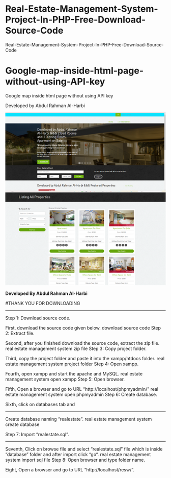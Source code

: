 # Real-Estate-Management-System-Project-In-PHP-Free-Download-Source-Code
Real-Estate-Management-System-Project-In-PHP-Free-Download-Source-Code

# Google-map-inside-html-page-without-using-API-key
Google map inside html page without using API key

Developed by Abdul Rahman Al-Harbi

![image](https://github.com/Abutamim3/Real-Estate-Management-System-Project-In-PHP-Free-Download-Source-Code/blob/main/Real-Estate-Management-System-Project-In-PHP-Free-Download-Source-Code/resw/1444-10-27_15h46_44.png)
![image](https://github.com/Abutamim3/Real-Estate-Management-System-Project-In-PHP-Free-Download-Source-Code/blob/main/Real-Estate-Management-System-Project-In-PHP-Free-Download-Source-Code/resw/1444-10-28_00h40_51.png)




**Developed By  Abdul Rahman Al-Harbi**



#THANK YOU FOR DOWNLOADING

*******************************************************

Step 1: Download source code.

First, download the source code given below.
download source code
Step 2: Extract file.

Second, after you finished download the source code, extract the zip file.
real estate management system zip file
Step 3: Copy project folder.

Third, copy the project folder and paste it into the xampp/htdocs folder.
real estate management system project folder
Step 4: Open xampp.

Fourth, open xampp and start the apache and MySQL.
real estate management system open xampp
Step 5: Open browser.

Fifth, Open a browser and go to URL “http://localhost/phpmyadmin/”
real estate management system open phpmyadmin
Step 6: Create database.

Sixth, click on databases tab and
*****************************************************************
 Create database naming “realestate”.
real estate management system create database


Step 7: Import “realestate.sql”.
**********************************************************************
Seventh, Click on browse file and select “realestate.sql” file which is inside “database” folder and after import click “go“.
real estate management system import sql file
Step 8: Open browser and type folder name.

Eight, Open a browser and go to URL “http://localhost/resw/”.
